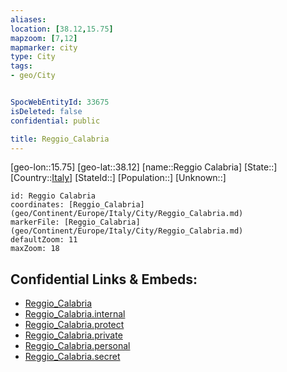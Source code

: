 ```yaml
---
aliases: 
location: [38.12,15.75]
mapzoom: [7,12] 
mapmarker: city 
type: City
tags:
- geo/City


SpocWebEntityId: 33675
isDeleted: false
confidential: public

title: Reggio_Calabria
---
```

[geo-lon::15.75]
[geo-lat::38.12]
[name::Reggio Calabria]
[State::]
[Country::[Italy](geo/Continent/Europe/Italy.md)]
[StateId::]
[Population::]
[Unknown::]


```leaflet
id: Reggio Calabria
coordinates: [Reggio_Calabria](geo/Continent/Europe/Italy/City/Reggio_Calabria.md)
markerFile: [Reggio_Calabria](geo/Continent/Europe/Italy/City/Reggio_Calabria.md)
defaultZoom: 11 
maxZoom: 18
```


## Confidential Links & Embeds: 
- [Reggio_Calabria](../../../../../../_public/geo/Continent/Europe/Italy/City/Reggio_Calabria.md) 
- [Reggio_Calabria.internal](../../../../../../_internal/geo/Continent/Europe/Italy/City/Reggio_Calabria.internal.md) 
- [Reggio_Calabria.protect](../../../../../../_protect/geo/Continent/Europe/Italy/City/Reggio_Calabria.protect.md) 
- [Reggio_Calabria.private](../../../../../../_private/geo/Continent/Europe/Italy/City/Reggio_Calabria.private.md) 
- [Reggio_Calabria.personal](../../../../../../_personal/geo/Continent/Europe/Italy/City/Reggio_Calabria.personal.md) 
- [Reggio_Calabria.secret](../../../../../../_secret/geo/Continent/Europe/Italy/City/Reggio_Calabria.secret.md) 
